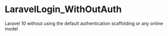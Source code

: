 # LaravelLogin_WithOutAuth
Laravel 10 without using the default authentication scaffolding or any online model
